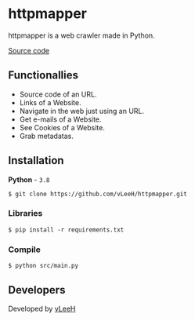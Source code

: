 # httpmapper
httpmapper is a web crawler made in Python.

<a href="https://github.com/vLeeH/httpmapper/blob/main/src/httpmapper.py">Source code</a>

## Functionallies
- Source code of an URL.
- Links of a Website.
- Navigate in the web just using an URL.
- Get e-mails of a Website.
- See Cookies of a Website.
- Grab metadatas.

## Installation
**Python** - `3.8` 
```
$ git clone https://github.com/vLeeH/httpmapper.git 
```

### Libraries
```
$ pip install -r requirements.txt
```

### Compile 
```
$ python src/main.py
```

## Developers 
Developed by <a href="https://github.com/vleeh">vLeeH</a>

